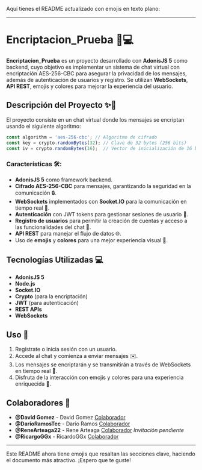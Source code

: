 Aquí tienes el README actualizado con emojis en texto plano:

---

# Encriptacion_Prueba 🔐💻

**Encriptacion_Prueba** es un proyecto desarrollado con **AdonisJS 5** como backend, cuyo objetivo es implementar un sistema de chat virtual con encriptación AES-256-CBC para asegurar la privacidad de los mensajes, además de autenticación de usuarios y registro. Se utilizan **WebSockets**, **API REST**, emojis y colores para mejorar la experiencia del usuario.

## Descripción del Proyecto ✨📝

El proyecto consiste en un chat virtual donde los mensajes se encriptan usando el siguiente algoritmo:

```javascript
const algorithm = 'aes-256-cbc'; // Algoritmo de cifrado
const key = crypto.randomBytes(32); // Clave de 32 bytes (256 bits)
const iv = crypto.randomBytes(16);  // Vector de inicialización de 16 bytes
```

### Características 🛠️:

- **AdonisJS 5** como framework backend.
- **Cifrado AES-256-CBC** para mensajes, garantizando la seguridad en la comunicación 🔒.
- **WebSockets** implementados con **Socket.IO** para la comunicación en tiempo real 📡.
- **Autenticación** con JWT tokens para gestionar sesiones de usuario 🔑.
- **Registro de usuarios** para permitir la creación de cuentas y acceso a las funcionalidades del chat 📝.
- **API REST** para manejar el flujo de datos 🌐.
- Uso de **emojis** y **colores** para una mejor experiencia visual 🎨.

## Tecnologías Utilizadas 💻

- **AdonisJS 5**
- **Node.js**
- **Socket.IO**
- **Crypto** (para la encriptación)
- **JWT** (para autenticación)
- **REST APIs**
- **WebSockets**


## Uso 🚀

1. Regístrate o inicia sesión con un usuario.
2. Accede al chat y comienza a enviar mensajes ✉️.
3. Los mensajes se encriptarán y se transmitirán a través de WebSockets en tiempo real 📡.
4. Disfruta de la interacción con emojis y colores para una experiencia enriquecida 🎉.

## Colaboradores 🤝

- **@David Gomez** - David Gomez [Colaborador](https://github.com/dabidgmz)
- **@DarioRamosTec** - Darío Ramos [Colaborador](https://github.com/DarioRamosTec)
- **@ReneArteaga22** - Rene Arteaga [Colaborador](https://github.com/ReneArteaga22) _*Invitación pendiente*_
- **@RicargoGGx** - RicardoGGx [Colaborador](https://github.com/RicargoGGx)

---

Este README ahora tiene emojis que resaltan las secciones clave, haciendo el documento más atractivo. ¡Espero que te guste!
